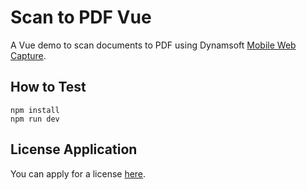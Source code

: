# Scan to PDF Vue

A Vue demo to scan documents to PDF using Dynamsoft [Mobile Web Capture](https://www.dynamsoft.com/mobile-web-capture/docs/introduction/index.html).


## How to Test

```
npm install
npm run dev
```

## License Application

You can apply for a license [here](https://www.dynamsoft.com/customer/license/trialLicense/?product=dcv&package=cross-platform).
